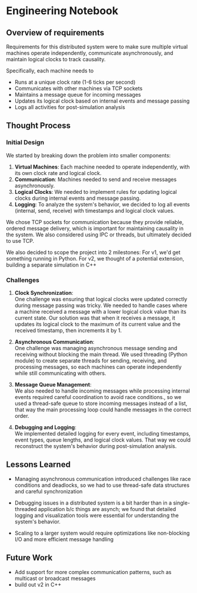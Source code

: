 # Engineering Notebook

## Overview of requirements 

Requirements for this distributed system were to make sure multiple virtual machines operate independently, communicate asynchronously, and maintain logical clocks to track causality.

Specifically, each machine needs to
- Runs at a unique clock rate (1-6 ticks per second)
- Communicates with other machines via TCP sockets
- Maintains a message queue for incoming messages
- Updates its logical clock based on internal events and message passing
- Logs all activities for post-simulation analysis 

## Thought Process  

### **Initial Design**  
We started by breaking down the problem into smaller components:  
1. **Virtual Machines**: Each machine needed to operate independently, with its own clock rate and logical clock.  
2. **Communication**: Machines needed to send and receive messages asynchronously.  
3. **Logical Clocks**: We needed to implement rules for updating logical clocks during internal events and message passing.  
4. **Logging**: To analyze the system's behavior, we decided to log all events (internal, send, receive) with timestamps and logical clock values.  

We chose TCP sockets for communication because they provide reliable, ordered message delivery, which is important for maintaining causality in the system.  We also considered using IPC or threads, but ultimately decided to use TCP.

We also decided to scope the project into 2 milestones:
For v1, we'd get something running in Python.
For v2, we thought of a potential extension, building a separate simulation in C++

### **Challenges**  

1. **Clock Synchronization**:  
One challenge was ensuring that logical clocks were updated correctly during message passing was tricky. We needed to handle cases where a machine received a message with a lower logical clock value than its current state.  Our solution was that when  it receives a message, it updates its logical clock to the maximum of its current value and the received timestamp, then increments it by 1.  

2. **Asynchronous Communication**:  
One challenge was managing asynchronous message sending and receiving without blocking the main thread. We used threading (Python module) to create separate threads for sending, receiving, and processing messages, so each machines can operate independently while still communicating with others.  

3. **Message Queue Management**:  
We also needed to handle incoming messages while processing internal events required careful coordination to avoid race conditions., so we used a thread-safe queue to store incoming messages instead of a list, that way the main processing loop could handle messages in the correct order.  

4. **Debugging and Logging**:  
We implemented detailed logging for every event, including timestamps, event types, queue lengths, and logical clock values. That way we could reconstruct the system's behavior during post-simulation analysis.  

## Lessons Learned  

   - Managing asynchronous communication introduced challenges like race conditions and deadlocks, so we had to use thread-safe data structures and careful synchronization

   - Debugging issues in a distributed system is a bit harder than in a single-threaded application b/c things are asynch; we found that detailed logging and visualization tools were essential for understanding the system's behavior. 

   - Scaling to a larger system would require optimizations like non-blocking I/O and more efficient message handling

## Future Work  
   - Add support for more complex communication patterns, such as multicast or broadcast messages
   - build out v2 in C++  